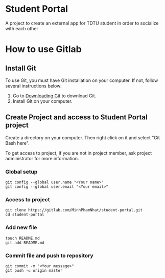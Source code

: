 # Student Portal

A project to create an external app for TDTU student in order to socialize with each other

# How to use Gitlab

## Install Git

To use Git, you must have Git installation on your computer. If not, follow several instructions below:
1. Go to <a href="https://git-scm.com/download/win">Downloading Git</a> to download Git.
2. Install Git on your computer.

## Create Project and access to Student Portal project
Create a directory on your computer. Then right click on it and select "Git Bash here".

To get access to project, if you are not in project member, ask project administrator for more information.

### Global setup
```
git config --global user.name "<Your name>"
git config --global user.email "<Your email>"
```
### Access to project
```
git clone https://gitlab.com/MinhPhamNhat/student-portal.git
cd student-portal
```

### Add new file
```
touch README.md
git add README.md
```

### Commit file and push to repository
```
git commit -m "<Your message>"
git push -u origin master
```


